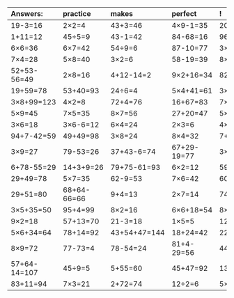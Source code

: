 | Answers: | practice | makes | perfect | ! |
| :--- | :--- | :--- | :--- | :--- |
| 19-3=16 | 2×2=4 | 43+3=46 | 4×9-1=35 | 20+34+64=118 | 
| 1+11=12 | 45÷5=9 | 43-1=42 | 84-68=16 | 96+41+78=215 | 
| 6×6=36 | 6×7=42 | 54÷9=6 | 87-10=77 | 3×4=12 | 
| 7×4=28 | 5×8=40 | 3×2=6 | 58-19=39 | 8×7-28=28 | 
| 52+53-56=49 | 2×8=16 | 4+12-14=2 | 9×2+16=34 | 82+15=97 | 
| 19+59=78 | 53+40=93 | 24÷6=4 | 5×4+41=61 | 3×9+15=42 | 
| 3×8+99=123 | 4×2=8 | 72+4=76 | 16+67=83 | 7×3-1=20 | 
| 5×9=45 | 7×5=35 | 8×7=56 | 27+20=47 | 5×4=20 | 
| 3×6=18 | 3×6-6=12 | 6×4=24 | 2×3=6 | 4×6+5=29 | 
| 94+7-42=59 | 49+49=98 | 3×8=24 | 8×4=32 | 7+84=91 | 
| 3×9=27 | 79-53=26 | 37+43-6=74 | 67+29-19=77 | 3×7-20=1 | 
| 6+78-55=29 | 14+3+9=26 | 79+75-61=93 | 6×2=12 | 59+63-36=86 | 
| 29+49=78 | 5×7=35 | 62-9=53 | 7×6=42 | 60+73-49=84 | 
| 29+51=80 | 68+64-66=66 | 9+4=13 | 2×7=14 | 74+19+83=176 | 
| 3×5+35=50 | 95+4=99 | 8×2=16 | 6×6+18=54 | 8×8+93=157 | 
| 9×2=18 | 57+13=70 | 21-3=18 | 1×5=5 | 12÷6=2 | 
| 5×6+34=64 | 78+14=92 | 43+54+47=144 | 18+24=42 | 22+58=80 | 
| 8×9=72 | 77-73=4 | 78-54=24 | 81+4-29=56 | 44+25-66=3 | 
| 57+64-14=107 | 45÷9=5 | 5+55=60 | 45+47=92 | 13+45-14=44 | 
| 83+11=94 | 7×3=21 | 2+72=74 | 12÷2=6 | 5×6=30 | 
